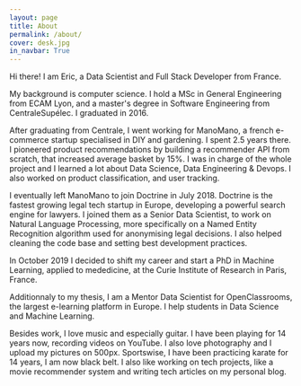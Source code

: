 ```yaml
---
layout: page
title: About
permalink: /about/
cover: desk.jpg
in_navbar: True
---
```


Hi there! I am Eric, a Data Scientist and Full Stack Developer from France.

My background is computer science. I hold a MSc in General
Engineering from ECAM Lyon, and a master's degree in Software Engineering
from CentraleSupélec. I graduated in 2016.

After graduating from Centrale, I went working for ManoMano, a french
e-commerce startup specialised in DIY and gardening. I spent 2.5 years there.
I pioneered product recommendations by building a recommender API from scratch,
that increased average basket by 15%. I was in charge of the whole project
and I learned a lot about Data Science, Data Engineering & Devops.
I also worked on product classification, and user tracking.

I eventually left ManoMano to join Doctrine in July 2018.
Doctrine is the fastest growing legal tech startup in Europe, developing a
powerful search engine for lawyers. I joined them as a Senior Data Scientist,
to work on Natural Language Processing, more specifically on a Named Entity
Recognition algorithm used for anonymising legal decisions. I also helped
cleaning the code base and setting best development practices.

In October 2019 I decided to shift my career and start a PhD in Machine
Learning, applied to mededicine, at the Curie Institute of Research in
Paris, France.

Additionnaly to my thesis, I am a Mentor Data Scientist for OpenClassrooms,
the largest e-learning platform in Europe. I help students in Data Science and
Machine Learning.

Besides work, I love music and especially guitar. I have been playing
for 14 years now, recording videos on YouTube. I also love photography
and I upload my pictures on 500px. Sportswise, I have been practicing
karate for 14 years, I am now black belt. I also like working on tech
projects, like a movie recommender system and writing tech articles
on my personal blog.
